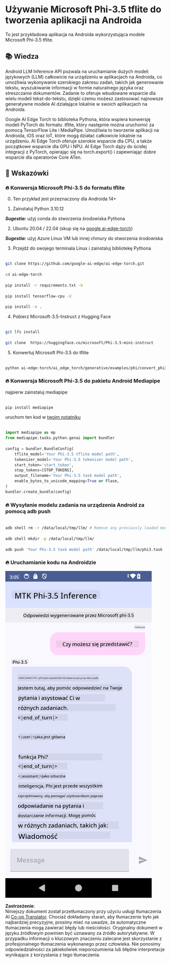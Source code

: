 <!--
CO_OP_TRANSLATOR_METADATA:
{
  "original_hash": "c4fe7f589d179be96a5577b0b8cba6aa",
  "translation_date": "2025-07-17T02:52:22+00:00",
  "source_file": "md/02.Application/01.TextAndChat/Phi3/UsingPhi35TFLiteCreateAndroidApp.md",
  "language_code": "pl"
}
-->
# **Używanie Microsoft Phi-3.5 tflite do tworzenia aplikacji na Androida**

To jest przykładowa aplikacja na Androida wykorzystująca modele Microsoft Phi-3.5 tflite.

## **📚 Wiedza**

Android LLM Inference API pozwala na uruchamianie dużych modeli językowych (LLM) całkowicie na urządzeniu w aplikacjach na Androida, co umożliwia wykonywanie szerokiego zakresu zadań, takich jak generowanie tekstu, wyszukiwanie informacji w formie naturalnego języka oraz streszczanie dokumentów. Zadanie to oferuje wbudowane wsparcie dla wielu modeli tekst-do-tekstu, dzięki czemu możesz zastosować najnowsze generatywne modele AI działające lokalnie w swoich aplikacjach na Androida.

Google AI Edge Torch to biblioteka Pythona, która wspiera konwersję modeli PyTorch do formatu .tflite, który następnie można uruchomić za pomocą TensorFlow Lite i MediaPipe. Umożliwia to tworzenie aplikacji na Androida, iOS oraz IoT, które mogą działać całkowicie lokalnie na urządzeniu. AI Edge Torch oferuje szerokie wsparcie dla CPU, a także początkowe wsparcie dla GPU i NPU. AI Edge Torch dąży do ścisłej integracji z PyTorch, opierając się na torch.export() i zapewniając dobre wsparcie dla operatorów Core ATen.

## **🪬 Wskazówki**

### **🔥 Konwersja Microsoft Phi-3.5 do formatu tflite**

0. Ten przykład jest przeznaczony dla Androida 14+

1. Zainstaluj Python 3.10.12

***Sugestia:*** użyj conda do stworzenia środowiska Pythona

2. Ubuntu 20.04 / 22.04 (skup się na [google ai-edge-torch](https://github.com/google-ai-edge/ai-edge-torch))

***Sugestia:*** użyj Azure Linux VM lub innej chmury do stworzenia środowiska

3. Przejdź do swojego terminala Linux i zainstaluj bibliotekę Pythona

```bash

git clone https://github.com/google-ai-edge/ai-edge-torch.git

cd ai-edge-torch

pip install -r requirements.txt -U 

pip install tensorflow-cpu -U

pip install -e .

```

4. Pobierz Microsoft-3.5-Instruct z Hugging Face

```bash

git lfs install

git clone  https://huggingface.co/microsoft/Phi-3.5-mini-instruct

```

5. Konwertuj Microsoft Phi-3.5 do tflite

```bash

python ai-edge-torch/ai_edge_torch/generative/examples/phi/convert_phi3_to_tflite.py --checkpoint_path  Your Microsoft Phi-3.5-mini-instruct path --tflite_path Your Microsoft Phi-3.5-mini-instruct tflite path  --prefill_seq_len 1024 --kv_cache_max_len 1280 --quantize True

```

### **🔥 Konwersja Microsoft Phi-3.5 do pakietu Android Mediapipe**

najpierw zainstaluj mediapipe

```bash

pip install mediapipe

```

uruchom ten kod w [twoim notatniku](../../../../../../code/09.UpdateSamples/Aug/Android/convert/convert_phi.ipynb)

```python

import mediapipe as mp
from mediapipe.tasks.python.genai import bundler

config = bundler.BundleConfig(
    tflite_model='Your Phi-3.5 tflite model path',
    tokenizer_model='Your Phi-3.5 tokenizer model path',
    start_token='start_token',
    stop_tokens=[STOP_TOKENS],
    output_filename='Your Phi-3.5 task model path',
    enable_bytes_to_unicode_mapping=True or Flase,
)
bundler.create_bundle(config)

```

### **🔥 Wysyłanie modelu zadania na urządzenia Android za pomocą adb push**

```bash

adb shell rm -r /data/local/tmp/llm/ # Remove any previously loaded models

adb shell mkdir -p /data/local/tmp/llm/

adb push 'Your Phi-3.5 task model path' /data/local/tmp/llm/phi3.task

```

### **🔥 Uruchamianie kodu na Androidzie**

![demo](../../../../../../translated_images/demo.06d5a4246f057d1be99ffad0cbf22f4ac0c41530774d51ff903cfaa1d3cd3c8e.pl.png)

**Zastrzeżenie**:  
Niniejszy dokument został przetłumaczony przy użyciu usługi tłumaczenia AI [Co-op Translator](https://github.com/Azure/co-op-translator). Chociaż dokładamy starań, aby tłumaczenie było jak najbardziej precyzyjne, prosimy mieć na uwadze, że automatyczne tłumaczenia mogą zawierać błędy lub nieścisłości. Oryginalny dokument w języku źródłowym powinien być uznawany za źródło autorytatywne. W przypadku informacji o kluczowym znaczeniu zalecane jest skorzystanie z profesjonalnego tłumaczenia wykonanego przez człowieka. Nie ponosimy odpowiedzialności za jakiekolwiek nieporozumienia lub błędne interpretacje wynikające z korzystania z tego tłumaczenia.